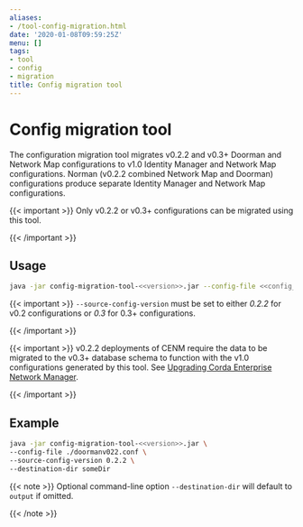 ```yaml
---
aliases:
- /tool-config-migration.html
date: '2020-01-08T09:59:25Z'
menu: []
tags:
- tool
- config
- migration
title: Config migration tool
---
```



# Config migration tool

The configuration migration tool migrates v0.2.2 and v0.3+ Doorman and Network Map configurations to v1.0 Identity Manager and
Network Map configurations. Norman (v0.2.2 combined Network Map and Doorman) configurations produce separate Identity Manager and
Network Map configurations.


{{< important >}}
Only v0.2.2 or v0.3+ configurations can be migrated using this tool.


{{< /important >}}


## Usage

```bash
java -jar config-migration-tool-<<version>>.jar --config-file <<config_file>> [options]
```


{{< important >}}
`--source-config-version` must be set to either *0.2.2* for v0.2 configurations or *0.3* for 0.3+ configurations.


{{< /important >}}


{{< important >}}
v0.2.2 deployments of CENM require the data to be migrated to the v0.3+ database schema to function with
the v1.0 configurations generated by this tool. See [Upgrading Corda Enterprise Network Manager](upgrade-notes.md).


{{< /important >}}


## Example

```bash
java -jar config-migration-tool-<<version>>.jar \
--config-file ./doormanv022.conf \
--source-config-version 0.2.2 \
--destination-dir someDir
```

{{< note >}}
Optional command-line option `--destination-dir` will default to `output` if omitted.

{{< /note >}}
